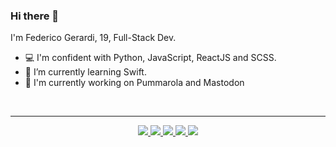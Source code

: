 ### Hi there 👋


I'm Federico Gerardi, 19, Full-Stack Dev.

- 💻 I'm confident with Python, JavaScript, ReactJS and SCSS.
- 🌱 I’m currently learning Swift.
- 🔧 I'm currently working on Pummarola and Mastodon

<br>

---

<p align='center'>
  <a href='https://federicogerardi.it'>
    <img src='https://img.shields.io/badge/-Portfolio-e41937?logo=react&logoColor=white'/>
  </a>
  
  <a href='https://www.instagram.com/federico.gerardi/'>
    <img src='https://img.shields.io/badge/-Instagram-C13584?logo=instagram&logoColor=white'/>
  </a>
  
  <a href='https://www.linkedin.com/in/federico-gerardi-81407a1a1/'>
    <img src='https://img.shields.io/badge/-Linkedin-0e76a8?logo=linkedin&logoColor=white'/>
  </a>
  
  

  <a href='https://open.spotify.com/user/ssflm6s5b591zetx0drnfdpsu'>
    <img src='https://img.shields.io/badge/-Spotify-1ed760?logo=spotify&logoColor=white'/>
  </a>
  

  <a href='https://discord.com/users/434382065849466893'>
    <img src='https://img.shields.io/badge/-Discord-5865F2?logo=discord&logoColor=white'/>
  </a>
</p>
